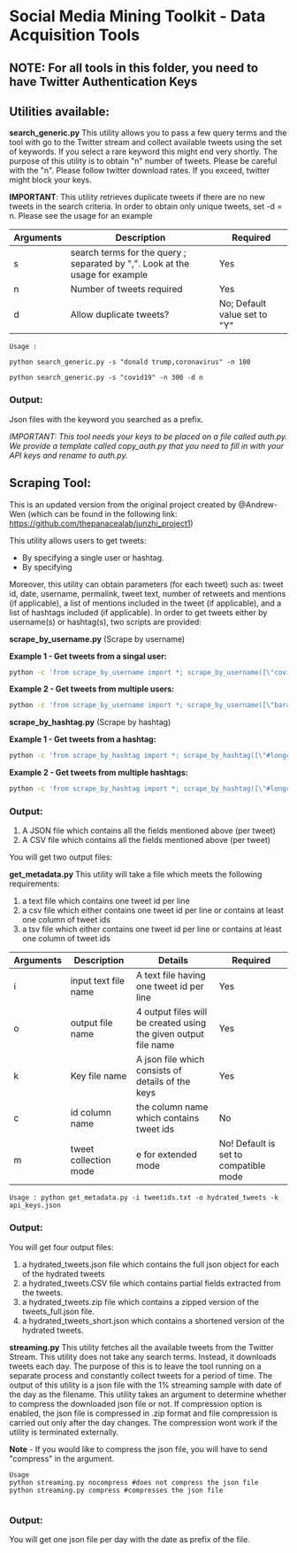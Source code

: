 # Social Media Mining Toolkit - Data Acquisition Tools

## NOTE: For all tools in this folder, you need to have Twitter Authentication Keys

## Utilities available:

**search_generic.py** This utility allows you to pass a few query terms and the tool with go to the Twitter stream and collect available tweets using the set of keywords. If you select a rare keyword this might end very shortly. The purpose of this utility is to obtain "n" number of tweets. Please be careful with the "n". Please follow twitter download rates. If you exceed, twitter might block your keys.

**IMPORTANT**: This utility retrieves duplicate tweets if there are no new tweets in the search criteria. In order to obtain only unique tweets, set -d = n. Please see the usage for an example

|Arguments|Description|Required |
| ------------- | ------------- | ------------- |
|s|search terms for the query ; separated by ",". Look at the usage for example|Yes |
|n|Number of tweets required|Yes |
|d|Allow duplicate tweets?|No; Default value set to "Y" |

```
Usage : 

python search_generic.py -s "donald trump,coronavirus" -n 100

python search_generic.py -s "covid19" -n 300 -d n

```

### Output: 
Json files with the keyword you searched as a prefix.

_IMPORTANT: This tool needs your keys to be placed on a file called auth.py. We provide a template called copy_auth.py that you need to fill in with your API keys and rename to auth.py._

## Scraping Tool:

This is an updated version from the original project created by @Andrew-Wen (which can be found in the following link: https://github.com/thepanacealab/junzhi_project1)

This utility allows users to get tweets:
  * By specifying a single user or hashtag.
  * By specifying
 
 Moreover, this utility can obtain parameters (for each tweet) such as: tweet id, date, username, permalink, tweet text, number of retweets and mentions (if applicable), a list of mentions included in the tweet (if applicable), and a list of hashtags included (if applicable). In order to get tweets either by username(s) or hashtag(s), two scripts are provided:

 **scrape_by_username.py** (Scrape by username)
 
 **Example 1 - Get tweets from a singal user:**
```bash
python -c 'from scrape_by_username import *; scrape_by_username([\"covidsolidarit1\"], \"2020-07-28\", \"2020-07-29\")'
```
**Example 2 - Get tweets from multiple users:** 
```bash
python -c 'from scrape_by_username import *; scrape_by_username([\"barackoabama\", \"realdonaldtrump\"], \"2020-07-28\", \"2020-07-29\")'
```
 
  **scrape_by_hashtag.py** (Scrape by hashtag)

**Example 1 - Get tweets from a hashtag:**
```bash
python -c 'from scrape_by_hashtag import *; scrape_by_hashtag([\"#longcovid\"], \"2020-07-28\", \"2020-07-29\")'
```
**Example 2 - Get tweets from multiple hashtags:**
```bash
python -c 'from scrape_by_hashtag import *; scrape_by_hashtag([\"#longcovid\", \"#covid19\"], \"2020-07-28\", \"2020-07-29\")'
```
 
 ### Output: 
1. A JSON file which contains all the fields mentioned above (per tweet)
1. A CSV file which contains all the fields mentioned above (per tweet)
 
 You will get two output files:
 

**get_metadata.py** This utility will take a file which meets the following requirements:

1. a text file which contains one tweet id per line
1. a csv file which either contains one tweet id per line or contains at least one column of tweet ids
1. a tsv file which either contains one tweet id per line or contains at least one column of tweet ids


|Arguments|Description|Details|Required |
| ------------- | ------------- |------------- | ------------- |
|i|input text file name|A text file having one tweet id per line|Yes |
|o|output file name|4 output files will be created using the given output file name|Yes |
|k|Key file name|A json file which consists of details of the keys|Yes |
|c|id column name|the column name which contains tweet ids|No |
|m|tweet collection mode| e for extended mode| No! Default is set to compatible mode|


```
Usage : python get_metadata.py -i tweetids.txt -o hydrated_tweets -k api_keys.json
```

### Output: 
You will get four output files: 

1. a hydrated_tweets.json file which contains the full json object for each of the hydrated tweets
1. a hydrated_tweets.CSV file which contains partial fields extracted from the tweets.
1. a hydrated_tweets.zip file which contains a zipped version of the tweets_full.json file.
1. a hydrated_tweets_short.json which contains a shortened version of the hydrated tweets. 

**streaming.py** This utility fetches all the available tweets from the Twitter Stream. This utility does not take any search terms. Instead, it downloads tweets each day. The purpose of this is to leave the tool running on a separate process and constantly collect tweets for a period of time. The output of this utility is a json file with the 1% streaming sample with date of the day as the filename. This utility takes an argument to determine whether to compress the downloaded json file or not. If compression option is enabled, the json file is compressed in .zip format and file compression is carried out only after the day changes.
The compression wont work if the utility is terminated externally. 

**Note** - If you would like to compress the json file, you will have to send "compress" in the argument.

```
Usage 
python streaming.py nocompress #does not compress the json file
python streaming.py compress #compresses the json file


```
### Output: 
You will get one json file per day with the date as prefix of the file.  
